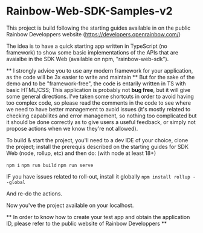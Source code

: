 # Rainbow-Web-SDK-Samples-v2

This project is build following the starting guides available in on the public Rainbow Developpers website (https://developers.openrainbow.com/)

The idea is to have a quick starting app written in TypeScript (no framework) to show some basic implementations of the APIs that are avaialbe in the SDK Web (available on npm, "rainbow-web-sdk").

** I strongly advice you to use any modern framework for your application, as the code will be 3x easier to write and maintain ** But for the sake of the demo and to be "framework-free", the code is entarily written in TS with basic HTML/CSS; This application is probably not **bug free**, but it will give some general directions. I've taken some shortcuts in order to avoid having too complex code, so please read the comments in the code to see where we need to have better management to avoid issues (it's mostly related to checking capabilites and error management, so nothing too complicated but it should be done correctly as to give users a useful feedback, or simply not propose actions when we know they're not allowed).

To build & start the project, you'll need to a dev IDE of your choice, clone the project; install the prerequis described on the starting guides for SDK Web (node, rollup, etc) and then do:
(with node at least 18+)

`npm i`
`npm run build`
`npm run serve`

IF you have issues related to roll-out, install it globally
`npm install rollup --global`

And re-do the actions.

Now you've the project available on your localhost. 

** In order to know how to create your test app and obtain the application ID, please refer to the public website of Rainbow Developpers **

